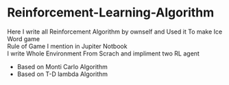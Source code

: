 # Reinforcement-Learning-Algorithm
Here I write all Reinforcement Algorithm by ownself and Used it To make Ice Word game \
Rule of Game I mention in Jupiter Notbook \
I write  Whole Environment From Scrach and impliment two RL agent 
- Based on Monti Carlo Algorithm 
- Based on T-D lambda Algorithm

